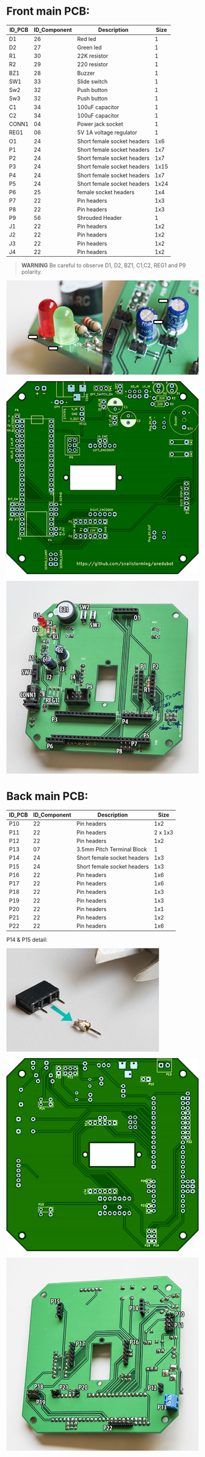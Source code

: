 # Front main PCB:

| ID_PCB | ID_Component | Description | Size |
|---|---|---|---|
| D1 | 26 | Red led | 1 |
| D2 | 27 | Green led | 1 |
| R1 | 30 | 22K resistor | 1 |
| R2 | 29 | 220 resistor | 1 |
| BZ1 | 28 | Buzzer | 1 |
| SW1 | 33 | Slide switch | 1 |
| Sw2 | 32 | Push button | 1 |
| Sw3 | 32 | Push button | 1 |
| C1 | 34 | 100uF capacitor | 1|
| C2 | 34 | 100uF capacitor | 1|
| CONN1 | 04 | Power jack socket | 1 |
| REG1 | 06 | 5V 1A voltage regulator | 1 |
| O1 | 24 | Short female socket headers | 1x6 |
| P1 | 24 | Short female socket headers | 1x7 |
| P2 | 24 | Short female socket headers | 1x7 |
| P3 | 24 | Short female socket headers | 1x15 |
| P4 | 24 | Short female socket headers | 1x7 |
| P5 | 24 | Short female socket headers | 1x24 |
| P6 | 25 | female socket headers | 1x4 |
| P7 | 22 | Pin headers | 1x3 |
| P8 | 22 | Pin headers | 1x3 |
| P9 | 56 | Shrouded Header | 1 |
| J1 | 22 | Pin headers | 1x2 |
| J2 | 22 | Pin headers | 1x2 |
| J3 | 22 | Pin headers | 1x2 |
| J4 | 22 | Pin headers | 1x2 |


> **WARNING** Be careful to observe D1, D2, BZ1, C1,C2, REG1 and P9 polarity. 

![alt text](https://github.com/snailstorming/anedubot/blob/master/Documentation/Images/polarity.jpg)

![alt text](https://github.com/snailstorming/anedubot/blob/master/Documentation/Images/Main_front.jpg)

![alt text](https://github.com/snailstorming/anedubot/blob/master/Documentation/Images/Main_front_r.jpg)


# Back main PCB:

| ID_PCB | ID_Component | Description | Size |
|---|---|---|---|
| P10 | 22 | Pin headers | 1x2 |
| P11 | 22 | Pin headers | 2 x 1x3 |
| P12 | 22 | Pin headers | 1x2 |
| P13 | 07 | 3.5mm Pitch Terminal Block | 1 |
| P14 | 24 | Short female socket headers | 1x3 |
| P15 | 24 | Short female socket headers | 1x3 |
| P16 | 22 | Pin headers | 1x6 |
| P17 | 22 | Pin headers | 1x6 |
| P18 | 22 | Pin headers | 1x3 |
| P19 | 22 | Pin headers | 1x3 |
| P20 | 22 | Pin headers | 1x1 |
| P21 | 22 | Pin headers | 1x2 |
| P22 | 22 | Pin headers | 1x6 |

P14 & P15 detail:

![alt text](https://github.com/snailstorming/anedubot/blob/master/Documentation/Images/P14_P15.jpg)

![alt text](https://github.com/snailstorming/anedubot/blob/master/Documentation/Images/Main_back.jpg)

![alt text](https://github.com/snailstorming/anedubot/blob/master/Documentation/Images/Main_back2_r.jpg)


